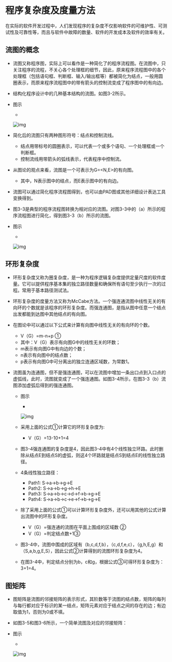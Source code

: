 # 程序复杂度及度量方法

在实际的软件开发过程中，人们发现程序的复杂度不仅影响软件的可维护性、可测试性及可靠性等，而且与软件中故障的数量、软件的开发成本及软件的效率有关。

## 流图的概念

- 流图又称程序图，实际上可以看作是一种简化了的程序流程图。在流图中，只关注程序的流程，不关心各个处理框的细节，因此，原来程序流程图中的各个处理框（包括语句框、判断框、输入/输出框等）都被简化为结点，一般用圆圈表示，而原来程序流程图中的带有箭头的控制流变成了程序图中的有向边。

- 结构化程序设计中的几种基本结构的流图。如图3-2所示。

- 图示

  - 

    ![img](https://mubu.com/document_image/d84bfaa2-7969-4cef-8ec2-f5f1c4126bc0-4644403.jpg)

- 简化后的流图只有两种图形符号：结点和控制流线。

  - 结点用带标号的圆圈表示，可以代表一个或多个语句、一个处理框或一个判断框。
  - 控制流线用带箭头的弧线表示，代表程序中控制流。

- 从图论的观点来看，流图是一个可表示为G=<N,E>的有向图。

  - 其中，N表示图中的结点，而E表示图中的有向边。

- 流图可以通过简化程序流程图得到，也可以由PAD图或其他详细设计表达工具变换得到。

- 图3-3是典型的程序流程图转换为相对应的流图。对图3-3中的（a）所示的程序流程图进行简化，得到图3-3（b）所示的流图。

- 图示

  - 

    ![img](https://mubu.com/document_image/4f28b819-7ce1-47ff-b7cd-c8d80176f812-4644403.jpg)

## 环形复杂度

- 环形复杂度又称为圈复杂度，是一种为程序逻辑复杂度提供定量尺度的软件度量。它可以提供程序基本集的独立路径数量和确保所有语句至少执行一次的过程。常用于基本路径测试法。

- 环形复杂度的度量方法又称为McCabe方法。一个强连通流图中线性无关的有向环的个数就是该程序的环形复杂度。而强连通图，是指从图中任意一个结点出发都能到达图中其他结点的有向图。

- 在图论中可以通过以下公式来计算有向图中线性无关的有向环的个数。

  - V（G）=m-n+p	①
  - 其中：V（G）表示有向图G中的线性无关的环数；
  - m表示有向图G中有向边的个数；
  - n表示有向图中的结点数；
  - p表示有向图G中可分离出的独立连通区域数，为常数1。

- 流图虽为连通图，但不是强连通图，可以在流图中增加一条出口点到入口点的虚弧线，此时，流图就变成了一个强连通图。如图3-4所示，在图3-3（b）流图添加虚弧后得到的强连通图。

  - 图示

    - 

      ![img](https://mubu.com/document_image/9eaefd2c-84b1-4f22-96f5-f082202e190b-4644403.jpg)

  - 采用上面的公式①计算它的环形复杂度为:

    - V（G）=13-10+1=4

  - 图3-4强连通图的复杂度是4，因此图3-4中有4个线性独立环路。此时删除从结点E到结点S的虚弧，则这4个环路就是结点S到结点E的线性独立路径。

  - 4条线性独立路径：

    - Path1:  S→a→b→g→E
    - Path2:  S→a→b→g→h→E
    - Path3:  S→a→b→c→d→f→b→g→E
    - Path4:  S→a→b→c→e→f→b→g→E

  - 除了采用上面的公式①可以计算环形复杂度外，还可以用其他的公式计算出流图中的环形复杂度。

    - V（G）=强连通的流图在平面上围成的区域数	②
    - V（G）=判定结点数+1③

  - 图3-4中，流图中围成的区域有（b,c,d,f,b），（c,d,f,e,c），（g,h,E,g）和（S,a,b,g,E,S），因此公式②计算得到的流图环形复杂度为4。

  - 在图3-4中，判定结点分别为b，c和g，根据公式③可得环形复杂度为：3+1=4。

## 图矩阵

- 图矩阵是流图的邻接矩阵的表示形式，其阶数等于流图的结点数，矩阵的每列与每行都对应于标识的某一结点，矩阵元素对应于结点之间的存在的边；有边取值为1，否则为0或不填。

- 如图3-5和图3-6所示，一个简单流图及对应的邻接矩阵：

- 图示

  - 

    ![img](https://mubu.com/document_image/170b17f3-d033-47e0-be3d-85b96b646f53-4644403.jpg)